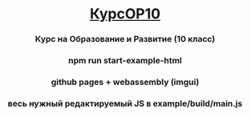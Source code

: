 <h1 align="center"><a href="https://3equals3.github.io/KursOR10/example/" target="_blank">КурсОР10</a> 
<h3 align="center">Курс на Образование и Развитие (10 класс)</h3>
<h3 align="center">npm run start-example-html</h3>
<h3 align="center">github pages + webassembly (imgui)</h3>
<h3 align="center">весь нужный редактируемый JS в example/build/main.js</h3>
